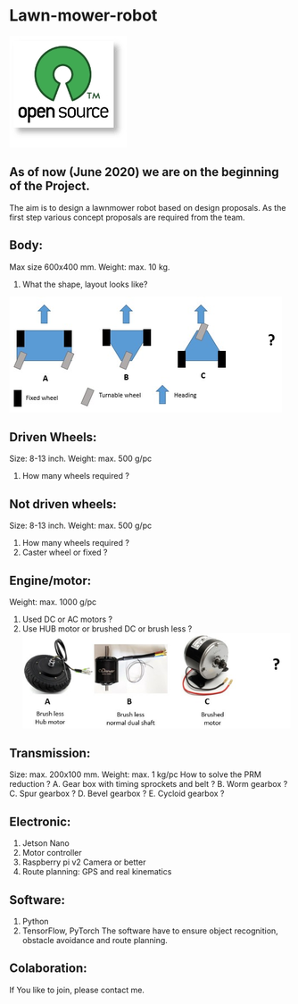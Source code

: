 # Lawn-mower-robot
![alt text](https://github.com/steger123/Lawn-mower-robot/blob/master/pics/openLogo.png)

## As of now (June 2020) we are on the beginning of the Project.

The aim is to design a lawnmower robot based on design proposals.
As the first step various concept proposals are required from the team.

## Body:
Max size 600x400 mm. Weight: max. 10 kg.
1. What the shape, layout looks like?

![alt text](https://github.com/steger123/Lawn-mower-robot/blob/master/pics/concept_body.jpg)

## Driven Wheels:
Size: 8-13 inch. Weight: max. 500 g/pc
1.	How many wheels required ?

## Not driven wheels:
Size: 8-13 inch. Weight: max. 500 g/pc
1.	How many wheels required ?
2.	Caster wheel or fixed ?

## Engine/motor:
Weight: max. 1000 g/pc
1. Used DC or AC motors ?
2. Use HUB motor or brushed DC or brush less ?
![alt text](https://github.com/steger123/Lawn-mower-robot/blob/master/pics/concept_motor.jpg)

## Transmission:
Size: max. 200x100 mm. Weight: max. 1 kg/pc
How to solve the PRM reduction ?
A.  Gear box with timing sprockets and belt ?
B.  Worm gearbox ?
C.  Spur gearbox ?
D.  Bevel gearbox ?
E.  Cycloid gearbox ?

## Electronic:
1.  Jetson Nano
2.  Motor controller
2.  Raspberry pi v2 Camera or better
3.  Route planning: GPS and real kinematics

## Software:
1. Python
2. TensorFlow, PyTorch
The software have to ensure object recognition, obstacle avoidance and route planning.

## Colaboration:
If You like to join, please contact me.
